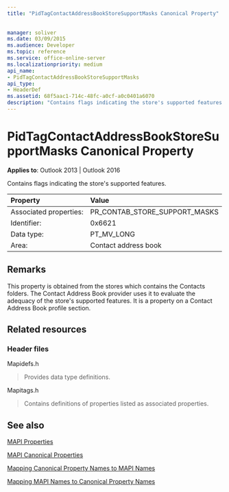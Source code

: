 ```yaml
---
title: "PidTagContactAddressBookStoreSupportMasks Canonical Property"
 
 
manager: soliver
ms.date: 03/09/2015
ms.audience: Developer
ms.topic: reference
ms.service: office-online-server
ms.localizationpriority: medium
api_name:
- PidTagContactAddressBookStoreSupportMasks
api_type:
- HeaderDef
ms.assetid: 68f5aac1-714c-48fc-a0cf-a0c0401a6070
description: "Contains flags indicating the store's supported features. This property is obtained from the stores which contains the Contacts folders."
---
```


# PidTagContactAddressBookStoreSupportMasks Canonical Property

  
  
**Applies to**: Outlook 2013 | Outlook 2016 
  
Contains flags indicating the store's supported features.
  
|Property |Value |
|:-----|:-----|
|Associated properties:  <br/> |PR_CONTAB_STORE_SUPPORT_MASKS  <br/> |
|Identifier:  <br/> |0x6621  <br/> |
|Data type:  <br/> |PT_MV_LONG  <br/> |
|Area:  <br/> |Contact address book  <br/> |
   
## Remarks

This property is obtained from the stores which contains the Contacts folders. The Contact Address Book provider uses it to evaluate the adequacy of the store's supported features. It is a property on a Contact Address Book profile section. 
  
## Related resources

### Header files

Mapidefs.h
  
> Provides data type definitions.
    
Mapitags.h
  
> Contains definitions of properties listed as associated properties.
    
## See also



[MAPI Properties](mapi-properties.md)
  
[MAPI Canonical Properties](mapi-canonical-properties.md)
  
[Mapping Canonical Property Names to MAPI Names](mapping-canonical-property-names-to-mapi-names.md)
  
[Mapping MAPI Names to Canonical Property Names](mapping-mapi-names-to-canonical-property-names.md)

